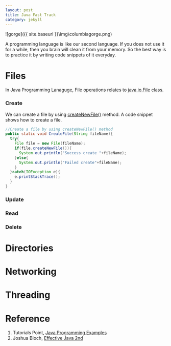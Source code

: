 ```yaml
---
layout: post
title: Java Fast Track
category: jekyll
---
```

![gorge]({{ site.baseurl }}\img\columbiagorge.png)

A programming language is like our second language. If you does not use it for
a while, then you brain will clean it from your memory. So the best way is to
practice it by writing code snippets of it everyday. <!--description-->

# Files

In Java Programming Lanaguge, File operations relates to [java.io.File](https://docs.oracle.com/javase/7/docs/api/java/io/File.html) class.

### Create

We can create a file by using [createNewFile()](https://docs.oracle.com/javase/7/docs/api/java/io/File.html#createNewFile()) method. A code snippet shows how to create a file.

```java
//Create a file by using createNewFile() method
public static void CreateFile(String fileName){
  try{
    File file = new File(fileName);
    if(file.createNewFile()){
      System.out.println("Success create "+fileName);
    }else{
      System.out.println("Failed create"+fileName);
    }
  }catch(IOException e){
    e.printStackTrace();
  }
}
```

### Update

### Read

### Delete

# Directories

# Networking

# Threading


# Reference
1. Tutorials Point, [Java Programming Examples](https://www.tutorialspoint.com/javaexamples/index.htm)
2. Joshua Bloch, [Effective Java 2nd](https://www.amazon.com/Effective-Java-2nd-Joshua-Bloch/dp/0321356683)
